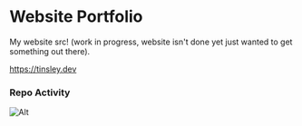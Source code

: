 # Website Portfolio
My website src!
(work in progress, website isn't done yet just wanted to get something out there).

https://tinsley.dev

### Repo Activity
![Alt](https://repobeats.axiom.co/api/embed/7243c9d73cfd47b17de334e7252899264efb530a.svg "Repobeats analytics image")
